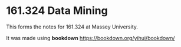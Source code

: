 # 161.324 Data Mining

This forms the notes for 161.324 at Massey University.

It was made using **bookdown** https://bookdown.org/yihui/bookdown/
